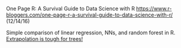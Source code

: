 One Page R: A Survival Guide to Data Science with R https://www.r-bloggers.com/one-page-r-a-survival-guide-to-data-science-with-r/ (12/14/16)

Simple comparison of linear regression, NNs, and random forest in R.  [Extrapolation is tough for trees!](https://www.r-bloggers.com/extrapolation-is-tough-for-trees/)
